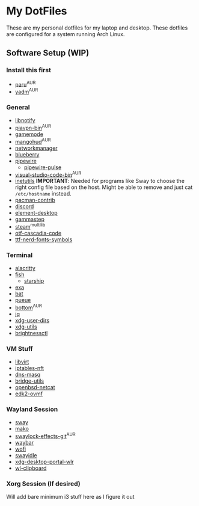 # My DotFiles

These are my personal dotfiles for my laptop and desktop. These dotfiles are configured for a system running Arch Linux.

## Software Setup (WIP)

### Install this first

- [paru](https://aur.archlinux.org/packages/paru/)<sup>AUR</sup>
- [yadm](https://aur.archlinux.org/packages/yadm/)<sup>AUR</sup>

### General

- [libnotify](https://archlinux.org/packages/?name=libnotify)
- [piavpn-bin](https://aur.archlinux.org/packages/piavpn-bin/)<sup>AUR</sup>
- [gamemode](https://archlinux.org/packages/community/x86_64/gamemode/)
- [mangohud](https://aur.archlinux.org/packages/mangohud/)<sup>AUR</sup>
- [networkmanager](https://archlinux.org/packages/extra/x86_64/networkmanager/)
- [blueberry](https://archlinux.org/packages/community/any/blueberry/)
- [pipewire](https://archlinux.org/packages/extra/x86_64/pipewire/)
  - [pipewire-pulse](https://archlinux.org/packages/extra/x86_64/pipewire-pulse/)
- [visual-studio-code-bin](https://aur.archlinux.org/packages/visual-studio-code-bin)<sup>AUR</sup>
- [inetutils](https://archlinux.org/packages/core/x86_64/inetutils/) **IMPORTANT**: Needed for programs like Sway to choose the right config file based on the host. Might be able to remove and just cat ```/etc/hostname``` instead.
- [pacman-contrib](https://archlinux.org/packages/community/x86_64/pacman-contrib/)
- [discord](https://archlinux.org/packages/community/x86_64/discord/)
- [element-desktop](https://archlinux.org/packages/community/x86_64/element-desktop/)
- [gammastep](https://archlinux.org/packages/community/x86_64/gammastep/)
- [steam](https://archlinux.org/packages/multilib/x86_64/steam/)<sup>multilib</sup>
- [otf-cascadia-code]()
- [ttf-nerd-fonts-symbols]()

### Terminal

- [alacritty](https://archlinux.org/packages/community/x86_64/alacritty/)
- [fish](https://archlinux.org/packages/community/x86_64/fish/)
  - [starship](https://archlinux.org/packages/community/x86_64/starship/)
- [exa](https://archlinux.org/packages/community/x86_64/exa/)
- [bat](https://archlinux.org/packages/community/x86_64/bat/)
- [pueue](https://archlinux.org/packages/community/x86_64/pueue/)
- [bottom](https://aur.archlinux.org/packages/bottom/)<sup>AUR</sup>
- [jq]()
- [xdg-user-dirs]()
- [xdg-utils]()
- [brightnessctl]()

### VM Stuff

- [libvirt](https://archlinux.org/packages/community/x86_64/libvirt/)
- [iptables-nft]()
- [dns-masq]()
- [bridge-utils](https://archlinux.org/packages/extra/x86_64/bridge-utils/)
- [openbsd-netcat](https://archlinux.org/packages/community/x86_64/openbsd-netcat/)
- [edk2-ovmf](https://archlinux.org/packages/extra/any/edk2-ovmf/)

### Wayland Session

- [sway](https://archlinux.org/packages/community/x86_64/sway/)
- [mako](https://archlinux.org/packages/community/x86_64/mako/)
- [swaylock-effects-git](https://aur.archlinux.org/packages/swaylock-effects-git/)<sup>AUR</sup>
- [waybar](https://archlinux.org/packages/community/x86_64/waybar/)
- [wofi](https://archlinux.org/packages/community/x86_64/wofi/)
- [swayidle](https://archlinux.org/packages/community/x86_64/swayidle/)
- [xdg-desktop-portal-wlr](https://archlinux.org/packages/community/x86_64/xdg-desktop-portal-wlr/)
- [wl-clipboard](https://archlinux.org/packages/community/x86_64/wl-clipboard/)

### Xorg Session (If desired)

Will add bare minimum i3 stuff here as I figure it out
